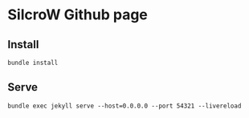 # SilcroW Github page

## Install

```
bundle install
```

## Serve

```
bundle exec jekyll serve --host=0.0.0.0 --port 54321 --livereload
```
